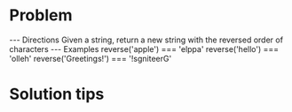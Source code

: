 # Problem

 --- Directions
 Given a string, return a new string with the reversed
 order of characters
 --- Examples
   reverse('apple') === 'elppa'
   reverse('hello') === 'olleh'
   reverse('Greetings!') === '!sgniteerG'

# Solution tips


